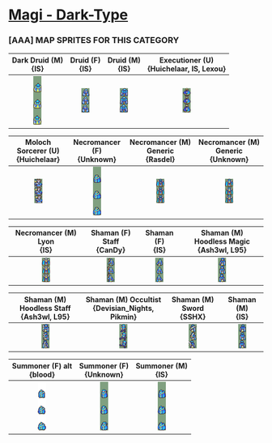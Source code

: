 # [Magi - Dark-Type](../)

### [AAA] MAP SPRITES FOR THIS CATEGORY


|Dark Druid (M) <br> {IS}|Druid (F) <br> {IS}|Druid (M) <br> {IS}|Executioner (U) <br> {Huichelaar, IS, Lexou}|
| :---: | :---: | :---: | :---: |
|<img alt="Dark Druid (M) {IS}-stand" src="Dark Druid (M) {IS}-stand.png" />|<img alt="Druid (F) {IS}-stand" src="Druid (F) {IS}-stand.png" />|<img alt="Druid (M) {IS}-stand" src="Druid (M) {IS}-stand.png" />|<img alt="Executioner (U) {Huichelaar, IS, Lexou}-stand" src="Executioner (U) {Huichelaar, IS, Lexou}-stand.png" />|


|Moloch Sorcerer (U) <br> {Huichelaar}|Necromancer (F) <br> {Unknown}|Necromancer (M) Generic <br> {Rasdel}|Necromancer (M) Generic <br> {Unknown}|
| :---: | :---: | :---: | :---: |
|<img alt="Moloch Sorcerer (U) {Huichelaar}-stand" src="Moloch Sorcerer (U) {Huichelaar}-stand.png" />|<img alt="Necromancer (F) {Unknown}-stand" src="Necromancer (F) {Unknown}-stand.png" />|<img alt="Necromancer (M) Generic {Rasdel}-stand" src="Necromancer (M) Generic {Rasdel}-stand.png" />|<img alt="Necromancer (M) Generic {Unknown}-stand" src="Necromancer (M) Generic {Unknown}-stand.png" />|


|Necromancer (M) Lyon <br> {IS}|Shaman (F) Staff <br> {CanDy}|Shaman (F) <br> {IS}|Shaman (M) Hoodless Magic <br> {Ash3wl, L95}|
| :---: | :---: | :---: | :---: |
|<img alt="Necromancer (M) Lyon {IS}-stand" src="Necromancer (M) Lyon {IS}-stand.png" />|<img alt="Shaman (F) Staff {CanDy}-stand" src="Shaman (F) Staff {CanDy}-stand.png" />|<img alt="Shaman (F) {IS}-stand" src="Shaman (F) {IS}-stand.png" />|<img alt="Shaman (M) Hoodless Magic {Ash3wl, L95}-stand" src="Shaman (M) Hoodless Magic {Ash3wl, L95}-stand.png" />|


|Shaman (M) Hoodless Staff <br> {Ash3wl, L95}|Shaman (M) Occultist <br> {Devisian_Nights, Pikmin}|Shaman (M) Sword <br> {SSHX}|Shaman (M) <br> {IS}|
| :---: | :---: | :---: | :---: |
|<img alt="Shaman (M) Hoodless Staff {Ash3wl, L95}-stand" src="Shaman (M) Hoodless Staff {Ash3wl, L95}-stand.png" />|<img alt="Shaman (M) Occultist {Devisian_Nights, Pikmin}-stand" src="Shaman (M) Occultist {Devisian_Nights, Pikmin}-stand.png" />|<img alt="Shaman (M) Sword {SSHX}-stand" src="Shaman (M) Sword {SSHX}-stand.png" />|<img alt="Shaman (M) {IS}-stand" src="Shaman (M) {IS}-stand.png" />|


|Summoner (F) alt <br> {blood}|Summoner (F) <br> {Unknown}|Summoner (M) <br> {IS}|
| :---: | :---: | :---: |
|<img alt="Summoner (F) alt {blood}-stand" src="Summoner (F) alt {blood}-stand.png" />|<img alt="Summoner (F) {Unknown}-stand" src="Summoner (F) {Unknown}-stand.png" />|<img alt="Summoner (M) {IS}-stand" src="Summoner (M) {IS}-stand.png" />|


